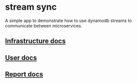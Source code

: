 # stream sync

A simple app to demonstrate how to use dynamodb streams to communicate between microservices.

## [Infrastructure docs](./infra/readme.md)

## [User docs](./users/readme.md)

## [Report docs](./reports/readme.md)
